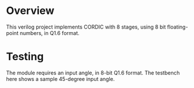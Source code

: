 # Overview

This verilog project implements CORDIC with 8 stages, using 8 bit floating-point numbers, in Q1.6 format.

# Testing

The module requires an input angle, in 8-bit Q1.6 format. The testbench here shows a sample 45-degree input angle.
